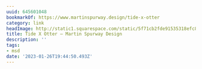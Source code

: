 ```yaml
---
uuid: 645601048
bookmarkOf: https://www.martinspurway.design/tide-x-otter
category: link
headImage: http://static1.squarespace.com/static/5f71cb2fde91535318efc8d5/t/5f8f05043f05344ffa7a4b8c/1652974041682/DSC_0914%2B16x9.jpg?format=1500w
title: Tide X Otter — Martin Spurway Design
description: ''
tags:
- msd
date: '2023-01-26T19:44:50.493Z'
---
```



